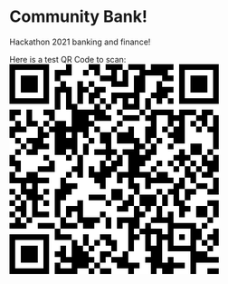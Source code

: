 # Community Bank!
Hackathon 2021 banking and finance!

Here is a test QR Code to scan:
![test_qr_code](images/qr_code.png)
